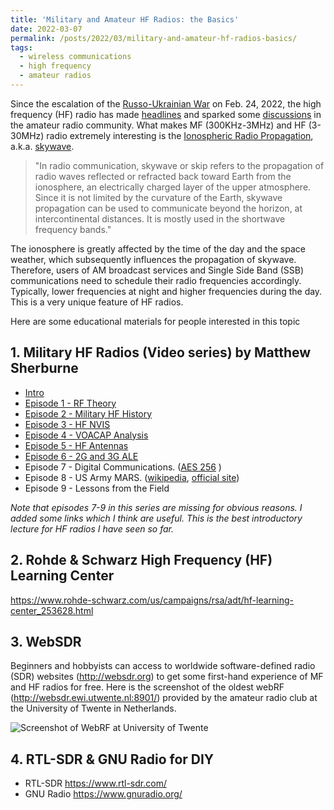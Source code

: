 ```yaml
---
title: 'Military and Amateur HF Radios: the Basics'
date: 2022-03-07
permalink: /posts/2022/03/military-and-amateur-hf-radios-basics/
tags:
  - wireless communications
  - high frequency
  - amateur radios
---
```


Since the escalation of the [Russo-Ukrainian War](https://en.wikipedia.org/wiki/2022_Russian_invasion_of_Ukraine) on Feb. 24, 2022, the high frequency (HF) radio has made [headlines](https://www.nytimes.com/2022/03/03/business/media/bbc-shortwave-radio-ukraine.html) and sparked some [discussions](https://www.rtl-sdr.com/radio-related-news-occurring-in-the-russia-ukraine-conflict/) in the amateur radio community. What makes MF (300KHz-3MHz) and HF (3-30MHz) radio extremely interesting is the [Ionospheric Radio Propagation](https://www.electronics-notes.com/articles/antennas-propagation/ionospheric/hf-propagation-basics.php), a.k.a. [skywave](https://en.wikipedia.org/wiki/Skywave).

> "In radio communication, skywave or skip refers to the propagation of radio waves reflected or refracted back toward Earth from the ionosphere, an electrically charged layer of the upper atmosphere. Since it is not limited by the curvature of the Earth, skywave propagation can be used to communicate beyond the horizon, at intercontinental distances. It is mostly used in the shortwave frequency bands."

The ionosphere is greatly affected by the time of the day and the space weather, which subsequently influences the propagation of skywave. Therefore, users of AM broadcast services and Single Side Band (SSB) communications need to schedule their radio frequencies accordingly. Typically, lower frequencies at night and higher frequencies during the day. This is a very unique feature of HF radios.

Here are some educational materials for people interested in this topic

## 1. Military HF Radios (Video series) by Matthew Sherburne
- [Intro](https://www.youtube.com/watch?v=dZSLM7iFVMg)
- [Episode 1 - RF Theory](https://www.youtube.com/watch?v=lzjYSoYuoXI)
- [Episode 2 - Military HF History](https://www.youtube.com/watch?v=AoI1RHQuZWQ)
- [Episode 3 - HF NVIS](https://www.youtube.com/watch?v=PBQ0c1_3Ugw)
- [Episode 4 - VOACAP Analysis](https://www.youtube.com/watch?v=QEBho6Xvzdo)
- [Episode 5 - HF Antennas](https://www.youtube.com/watch?v=wdrIOKXF7jE)
- [Episode 6 - 2G and 3G ALE](https://www.youtube.com/watch?v=3viGM7AHvPM)
- Episode 7 - Digital Communications. ([AES 256](https://en.wikipedia.org/wiki/Advanced_Encryption_Standard) )
- Episode 8 - US Army MARS. ([wikipedia](https://en.wikipedia.org/wiki/Military_Auxiliary_Radio_System), [official site](https://www.usarmymars.org/))
- Episode 9 - Lessons from the Field

_Note that episodes 7-9 in this series are missing for obvious reasons. I added some links which I think are useful. This is the best introductory lecture for HF radios I have seen so far._ 

## 2. Rohde & Schwarz High Frequency (HF) Learning Center
<https://www.rohde-schwarz.com/us/campaigns/rsa/adt/hf-learning-center_253628.html>

## 3. WebSDR
Beginners and hobbyists can access to worldwide software-defined radio (SDR) websites (<http://websdr.org>) to get some first-hand experience of MF and HF radios for free. Here is the screenshot of the oldest webRF (<http://websdr.ewi.utwente.nl:8901/>) provided by the amateur radio club at the University of Twente in Netherlands.

![Screenshot of WebRF at University of Twente](https://i.imgur.com/2lAKPc9.png)

## 4. RTL-SDR & GNU Radio for DIY

- RTL-SDR <https://www.rtl-sdr.com/>
- GNU Radio <https://www.gnuradio.org/>


